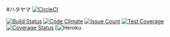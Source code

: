 #ハタヤマ [![CircleCI](https://circleci.com/gh/wopian/hatayama/tree/master.svg?style=svg&circle-token=6efd1e4aa42d920a90e3d86330d77293424d6800)](https://circleci.com/gh/wopian/hatayama/tree/master)

[![Build Status](https://travis-ci.org/wopian/hatayama.svg?branch=master)](https://travis-ci.org/wopian/hatayama)
[![Code Climate](https://codeclimate.com/github/wopian/hatayama/badges/gpa.svg)](https://codeclimate.com/github/wopian/hatayama)
[![Issue Count](https://codeclimate.com/github/wopian/hatayama/badges/issue_count.svg)](https://codeclimate.com/github/wopian/hatayama)
[![Test Coverage](https://codeclimate.com/github/wopian/hatayama/badges/coverage.svg)](https://codeclimate.com/github/wopian/hatayama/coverage)
[![Coverage Status](https://coveralls.io/repos/github/wopian/hatayama/badge.svg?branch=master)](https://coveralls.io/github/wopian/hatayama?branch=master)
[![Heroku](https://heroku-badge.herokuapp.com/?app=hatayama&style=flat)
